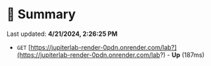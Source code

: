 # 📖 Summary
Last updated: **4/21/2024, 2:26:25 PM**

- `GET` [https://jupiterlab-render-0pdn.onrender.com/lab?](https://jupiterlab-render-0pdn.onrender.com/lab?) - **Up** (187ms)
